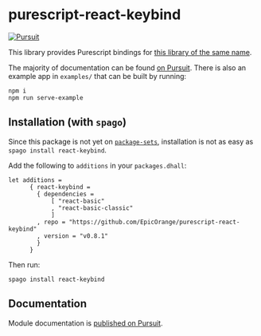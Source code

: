 # purescript-react-keybind

[![Pursuit](https://pursuit.purescript.org/packages/purescript-react-keybind/badge)](https://pursuit.purescript.org/packages/purescript-react-keybind)

This library provides Purescript bindings for [this library of the same name](https://github.com/UnicornHeartClub/react-keybind).

The majority of documentation can be found [on Pursuit](https://pursuit.purescript.org/packages/purescript-react-keybind). There is also an example app in `examples/` that can be built by running:

```
npm i
npm run serve-example
```

## Installation (with `spago`)

Since this package is not yet on [`package-sets`](https://github.com/purescript/package-sets), installation is not as easy as `spago install react-keybind`.

Add the following to `additions` in your `packages.dhall`:

```
let additions =
      { react-keybind =
        { dependencies =
            [ "react-basic"
            , "react-basic-classic"
            ]
        , repo = "https://github.com/EpicOrange/purescript-react-keybind"
        , version = "v0.8.1"
        }
      }
```

Then run:

```
spago install react-keybind
```

## Documentation

Module documentation is [published on Pursuit](https://pursuit.purescript.org/packages/purescript-react-keybind).
